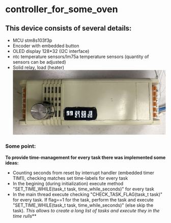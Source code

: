 # controller_for_some_oven
## This device consists of several details:
* MCU stm8s103f3p
* Encoder with embedded button
* OLED display 128*32 (I2C interface)
* ntc temperature sensors/lm75a temperature sensors (quantity of sensors can be adjusted)
* Solid relay, load (heater)
![appearance](https://github.com/AlGol86/controller_for_some_oven/blob/main/pic/Prototype.jpg)
### Some point:
 **To provide time-management for every task there was implemented some ideas:**
 - Counting seconds from reset by interrupt handler (embedded timer TIM1), checking matches set time-labels for every task
 - In the begining (during initialization) execute method "SET_TIME_WHILE(task_t task, time_while_seconds)" for every task
 - In the main thread execute checking "CHECK_TASK_FLAG(task_t task)" for every task. If flag==1 for the task, perform the task and execute "SET_TIME_WHILE(task_t task, time_while_seconds)" (else skip the task).
  _This allows to create a long list of tasks and execute they in the time rulls_**
